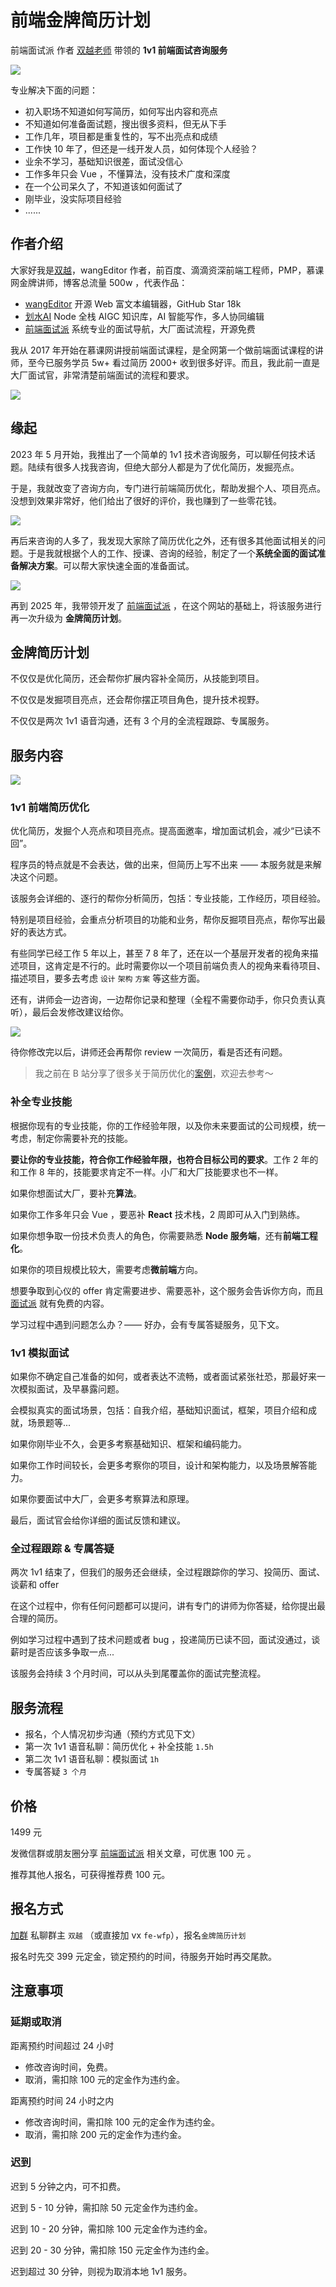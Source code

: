 # 前端金牌简历计划

前端面试派 作者 [双越老师](https://juejin.cn/user/1714893868765373) 带领的 **1v1 前端面试咨询服务**

![](../imgs/1v1/banner.png)

专业解决下面的问题：

- 初入职场不知道如何写简历，如何写出内容和亮点
- 不知道如何准备面试题，搜出很多资料，但无从下手
- 工作几年，项目都是重复性的，写不出亮点和成绩
- 工作快 10 年了，但还是一线开发人员，如何体现个人经验？
- 业余不学习，基础知识很差，面试没信心
- 工作多年只会 Vue ，不懂算法，没有技术广度和深度
- 在一个公司呆久了，不知道该如何面试了
- 刚毕业，没实际项目经验
- ......

## 作者介绍

大家好我是[双越](https://juejin.cn/user/1714893868765373)，wangEditor 作者，前百度、滴滴资深前端工程师，PMP，慕课网金牌讲师，博客总流量 500w ，代表作品：

- [wangEditor](https://www.wangeditor.com/) 开源 Web 富文本编辑器，GitHub Star 18k
- [划水AI](https://www.huashuiai.com/) Node 全栈 AIGC 知识库，AI 智能写作，多人协同编辑
- [前端面试派](https://www.mianshipai.com/) 系统专业的面试导航，大厂面试流程，开源免费

我从 2017 年开始在慕课网讲授前端面试课程，是全网第一个做前端面试课程的讲师，至今已服务学员 5w+ 看过简历 2000+ 收到很多好评。而且，我此前一直是大厂面试官，非常清楚前端面试的流程和要求。

![](../imgs/1v1/course_evaluation.png)

## 缘起

2023 年 5 月开始，我推出了一个简单的 1v1 技术咨询服务，可以聊任何技术话题。陆续有很多人找我咨询，但绝大部分人都是为了优化简历，发掘亮点。

于是，我就改变了咨询方向，专门进行前端简历优化，帮助发掘个人、项目亮点。没想到效果非常好，他们给出了很好的评价，我也赚到了一些零花钱。

![](../imgs/1v1/service_evaluation1.webp)

再后来咨询的人多了，我发现大家除了简历优化之外，还有很多其他面试相关的问题。于是我就根据个人的工作、授课、咨询的经验，制定了一个**系统全面的面试准备解决方案**。可以帮大家快速全面的准备面试。

![](../imgs/1v1/service_evaluation2.png)

再到 2025 年，我带领开发了 [前端面试派](https://www.mianshipai.com/) ，在这个网站的基础上，将该服务进行再一次升级为 **金牌简历计划**。

## 金牌简历计划

不仅仅是优化简历，还会帮你扩展内容补全简历，从技能到项目。

不仅仅是发掘项目亮点，还会帮你摆正项目角色，提升技术视野。

不仅仅是两次 1v1 语音沟通，还有 3 个月的全流程跟踪、专属服务。

## 服务内容

![](../imgs/1v1/mind-map.png)

### 1v1 前端简历优化

优化简历，发掘个人亮点和项目亮点。提高面邀率，增加面试机会，减少“已读不回”。

程序员的特点就是不会表达，做的出来，但简历上写不出来 —— 本服务就是来解决这个问题。

该服务会详细的、逐行的帮你分析简历，包括：专业技能，工作经历，项目经验。

特别是项目经验，会重点分析项目的功能和业务，帮你反掘项目亮点，帮你写出最好的表达方式。

有些同学已经工作 5 年以上，甚至 7 8 年了，还在以一个基层开发者的视角来描述项目，这肯定是不行的。此时需要你以一个项目前端负责人的视角来看待项目、描述项目，要多去考虑 `设计` `架构` `方案` 等这些方面。

还有，讲师会一边咨询，一边帮你记录和整理（全程不需要你动手，你只负责认真听），最后会发修改建议给你。

![](../imgs/1v1/suggest.png)

待你修改完以后，讲师还会再帮你 review 一次简历，看是否还有问题。

> 我之前在 B 站分享了很多关于简历优化的[案例](https://www.bilibili.com/list/697803545/?sid=3349286&oid=113976721539637&bvid=BV1rwNReZEB1)，欢迎去参考～

### 补全专业技能

根据你现有的专业技能，你的工作经验年限，以及你未来要面试的公司规模，统一考虑，制定你需要补充的技能。

**要让你的专业技能，符合你工作经验年限，也符合目标公司的要求**。工作 2 年的和工作 8 年的，技能要求肯定不一样。小厂和大厂技能要求也不一样。

如果你想面试大厂，要补充**算法**。

如果你工作多年只会 Vue ，要恶补 **React** 技术栈，2 周即可从入门到熟练。

如果你想争取一份技术负责人的角色，你需要熟悉 **Node 服务端**，还有**前端工程化**。

如果你的项目规模比较大，需要考虑**微前端**方向。

想要争取到心仪的 offer 肯定需要进步、需要恶补，这个服务会告诉你方向，而且 [面试派](https://www.mianshipai.com/) 就有免费的内容。

学习过程中遇到问题怎么办？—— 好办，会有专属答疑服务，见下文。

### 1v1 模拟面试

如果你不确定自己准备的如何，或者表达不流畅，或者面试紧张社恐，那最好来一次模拟面试，及早暴露问题。

会模拟真实的面试场景，包括：自我介绍，基础知识面试，框架，项目介绍和成就，场景题等...

如果你刚毕业不久，会更多考察基础知识、框架和编码能力。

如果你工作时间较长，会更多考察你的项目，设计和架构能力，以及场景解答能力。

如果你要面试中大厂，会更多考察算法和原理。

最后，面试官会给你详细的面试反馈和建议。

### 全过程跟踪 & 专属答疑

两次 1v1 结束了，但我们的服务还会继续，全过程跟踪你的学习、投简历、面试、谈薪和 offer

在这个过程中，你有任何问题都可以提问，讲有专门的讲师为你答疑，给你提出最合理的简历。

例如学习过程中遇到了技术问题或者 bug ，投递简历已读不回，面试没通过，谈薪时是否应该多争取一点...

该服务会持续 3 个月时间，可以从头到尾覆盖你的面试完整流程。

## 服务流程

- 报名，个人情况初步沟通（预约方式见下文）
- 第一次 1v1 语音私聊：简历优化 + 补全技能 `1.5h`
- 第二次 1v1 语音私聊：模拟面试 `1h`
- 专属答疑 `3 个月`

## 价格

1499 元

发微信群或朋友圈分享 [前端面试派](https://www.mianshipai.com/) 相关文章，可优惠 100 元 。

推荐其他人报名，可获得推荐费 100 元。

## 报名方式

[加群](https://github.com/mianshipai/mianshipai-web/issues/1) 私聊群主 `双越` （或直接加 vx `fe-wfp`），报名`金牌简历计划`

报名时先交 399 元定金，锁定预约的时间，待服务开始时再交尾款。

## 注意事项

### 延期或取消

距离预约时间超过 24 小时

- 修改咨询时间，免费。
- 取消，需扣除 100 元的定金作为违约金。

距离预约时间 24 小时之内

- 修改咨询时间，需扣除 100 元的定金作为违约金。
- 取消，需扣除 200 元的定金作为违约金。

### 迟到

迟到 5 分钟之内，可不扣费。

迟到 5 - 10 分钟，需扣除 50 元定金作为违约金。

迟到 10 - 20 分钟，需扣除 100 元定金作为违约金。

迟到 20 - 30 分钟，需扣除 150 元定金作为违约金。

迟到超过 30 分钟，则视为取消本地 1v1 服务。
